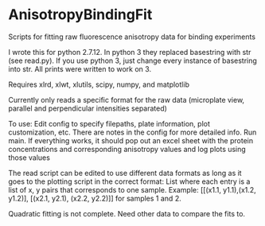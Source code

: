 # AnisotropyBindingFit
Scripts for fitting raw fluorescence anisotropy data for binding experiments

I wrote this for python 2.7.12. In python 3 they replaced basestring with str (see read.py). If you use python 3, just change every instance of basestring into str. All prints were written to work on 3.

Requires xlrd, xlwt, xlutils, scipy, numpy, and matplotlib

Currently only reads a specific format for the raw data (microplate view, parallel and perpendicular intensities separated)

To use:
	Edit config to specify filepaths, plate information, plot customization, etc. There are notes in the config for more detailed info. 
	Run main. 
	If everything works, it should pop out an excel sheet with the protein concentrations and corresponding anisotropy values and log plots using those values

The read script can be edited to use different data formats as long as it goes to the plotting script in the correct format:
	List where each entry is a list of x, y pairs that corresponds to one sample. Example: [[(x1.1, y1.1),(x1.2, y1.2)], [(x2.1, y2.1), (x2.2, y2.2)]] for samples 1 and 2.

Quadratic fitting is not complete. Need other data to compare the fits to.